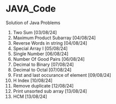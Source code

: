 # JAVA_Code
Solution of Java Problems 
 1. Two Sum [03/08/24]
 2. Maximum Product Subarray [04/08/24]
 3. Reverse Words in string [04/08/24]
 4. Special Array I [05/08/24]
 5. Single Number [06/08/24]
 6. Number Of Good Pairs [06/08/24] 
 7. Decimal to Binary [07/08/24]
 8. Decimal to Octal [07/08/24]
 9. First and last occurance of element [09/08/24]
10. H Index [10/08/24]
11. Remove duplicate [12/08/24]
12. Print unsorted sub array [13/08/24] 
13. HCM [13/08/24]
